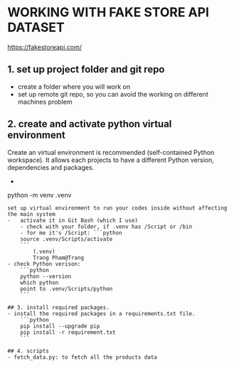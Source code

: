 # WORKING WITH FAKE STORE API DATASET
https://fakestoreapi.com/

## 1. set up project folder and git repo
- create a folder where you will work on
- set up remote git repo, so you can avoid the working on different machines problem

## 2. create and activate python virtual environment
Create an virtual environment is recommended (self-contained Python workspace). It allows each projects to have a different Python version, dependencies and packages.
-	```python
python -m venv .venv
```
set up virtual environment to run your codes inside without affecting the main system
-	activate it in Git Bash (which I use)
	- check with your folder, if .venv has /Script or /bin
	- for me it's /Script: ```python
	source .venv/Scripts/activate
	```
		(.venv)
		Trang Pham@Trang
- check Python verison: 
	```python
	python --version
	which python
	point to .venv/Scripts/python
	```

## 3. install required packages.
- install the required packages in a requirements.txt file.
	```python
	pip install --upgrade pip
	pip install -r requirement.txt
	```

## 4. scripts
- fetch_data.py: to fetch all the products data


